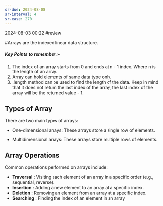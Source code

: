 ```yaml
---
sr-due: 2024-08-08
sr-interval: 4
sr-ease: 270
---
```

2024-08-03 00:22  #review

#Arrays are the indexed linear data structure.

##### Key Points to remember :-
1. The index of an array starts from 0 and ends at n - 1 index. Where n is the length of an array.
2. Array can hold elements of same data type only.
3. .length method can be used to find the length of the data. Keep in mind that it does not return the last index of the array, the last index of the array will be the returned value - 1.

## Types of Array

There are two main types of arrays:

- One-dimensional arrays: These arrays store a single row of elements.

- Multidimensional arrays: These arrays store multiple rows of elements.

## Array Operations

Common operations performed on arrays include:

- ****Traversal**** : Visiting each element of an array in a specific order (e.g., sequential, reverse).
- ****Insertion**** : Adding a new element to an array at a specific index.
- ****Deletion**** : Removing an element from an array at a specific index.
- ****Searching**** : Finding the index of an element in an array



